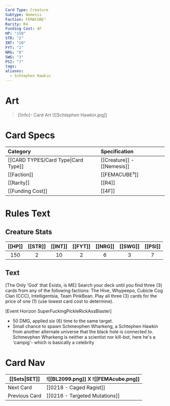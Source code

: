 ```yaml
---
Card Type: Creature
Subtype: Nemesis
Faction: FEMACUBE³
Rarity: R4
Funding Cost: 4F
HP: "150"
STR: "2"
INT: "10"
FYT: "2"
NRG: "6"
SWG: "3"
PSI: "7"
tags: 
aliases:
  - Schtephen Hawkin
---
```

# Art

> [!info]- Card Art
> ![[Schtephen Hawkin.jpg]]

# Card Specs

| Category | Specification| 
| :--- | :--- |
| [[CARD TYPES/Card Type\|Card Type]] | [[Creature]] - [[Nemesis]] |  
| [[Faction]] | [[FEMACUBE³]] |  
| [[Rarity]] | [[R4]] |  
| [[Funding Cost]] | [[4F]] |  

# Rules Text  

## Creature Stats

| [[HP]] | [[STR]] | [[INT]] | [[FYT]] | [[NRG]] | [[SWG]] | [[PSI]] |
|:------:|:-------:|:-------:|:-------:|:-------:|:-------:|:-------:|
|  150   |    2    |   10    |    2    |    6    |    3    |    7    | 

## Text

[The Only 'God' that Exists, is ME] 
Search your deck until you find three (3) cards from any of the following factions: 
The Hive, Whypeepo, Cubicle Cog Clan (CCC), Intelligentsia, Team PinkBean.
Play all three (3) cards for the price of one (1) (use lowest card cost to determine).

[Event Horizon SuperFuckingPickleRickAssBlaster]
- 50 DMG, applied six (6) time to the same target. 
- Small chance to spawn Schmevphen Wharkeng, a Schtephen Hawkin from another alternate universe that 
the black hole is connected to. Schmevphen Wharkeng is neither a scientist nor kill-bot, 
here he's a 'campig'- which is basically a celebrity

# Card Nav

| [[Sets\|SET]] |  ![[BL2099.png]] 𐌢 ![[FEMAcube.png]] |
| --- | --- |
| Next Card | [[0218 - Caged Ragist]] |
| Previous Card | [[0216 - Targeted Mutations]] |

